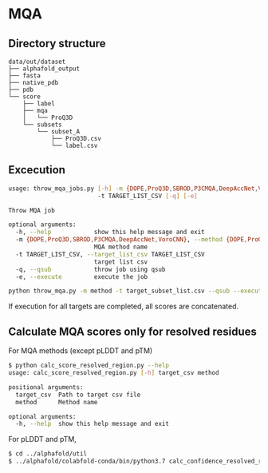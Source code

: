 # MQA

## Directory structure

```
data/out/dataset
├── alphafold_output
├── fasta
├── native_pdb
├── pdb
└── score
    ├── label
    ├── mqa
    │   └── ProQ3D
    └── subsets
        └── subset_A
            ├── ProQ3D.csv
            └── label.csv
```

## Excecution

```bash
usage: throw_mqa_jobs.py [-h] -m {DOPE,ProQ3D,SBROD,P3CMQA,DeepAccNet,VoroCNN}
                         -t TARGET_LIST_CSV [-q] [-e]

Throw MQA job

optional arguments:
  -h, --help            show this help message and exit
  -m {DOPE,ProQ3D,SBROD,P3CMQA,DeepAccNet,VoroCNN}, --method {DOPE,ProQ3D,SBROD,P3CMQA,DeepAccNet,VoroCNN}
                        MQA method name
  -t TARGET_LIST_CSV, --target_list_csv TARGET_LIST_CSV
                        target list csv
  -q, --qsub            throw job using qsub
  -e, --execute         execute the job
```

```bash
python throw_mqa.py -m method -t target_subset_list.csv --qsub --execute
```

If execution for all targets are completed, all scores are concatenated.


## Calculate MQA scores only for resolved residues

For MQA methods (except pLDDT and pTM)
```bash
$ python calc_score_resolved_region.py --help
usage: calc_score_resolved_region.py [-h] target_csv method

positional arguments:
  target_csv  Path to target csv file
  method      Method name

optional arguments:
  -h, --help  show this help message and exit
```

For pLDDT and pTM,
```bash
$ cd ../alphafold/util
$ ../alphafold/colabfold-conda/bin/python3.7 calc_confidence_resolved_region.py target_csv_path
```
